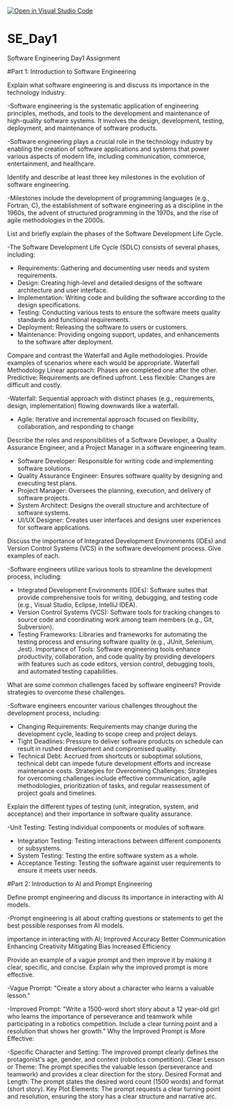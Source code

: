 [![Open in Visual Studio Code](https://classroom.github.com/assets/open-in-vscode-2e0aaae1b6195c2367325f4f02e2d04e9abb55f0b24a779b69b11b9e10269abc.svg)](https://classroom.github.com/online_ide?assignment_repo_id=18366729&assignment_repo_type=AssignmentRepo)
# SE_Day1
Software Engineering Day1 Assignment

#Part 1: Introduction to Software Engineering

Explain what software engineering is and discuss its importance in the technology industry.

-Software engineering is the systematic application of engineering principles, methods, and tools to the development and maintenance of high-quality software systems. It involves the design, development, testing, deployment, and maintenance of software products.

-Software engineering plays a crucial role in the technology industry by enabling the creation of software applications and systems that power various aspects of modern life, including communication, commerce, entertainment, and healthcare.


Identify and describe at least three key milestones in the evolution of software engineering.

-Milestones include the development of programming languages (e.g., Fortran, C), the establishment of software engineering as a discipline in the 1960s, the advent of structured programming in the 1970s, and the rise of agile methodologies in the 2000s.

List and briefly explain the phases of the Software Development Life Cycle.

-The Software Development Life Cycle (SDLC) consists of several phases, including:
- Requirements: Gathering and documenting user needs and system requirements.
- Design: Creating high-level and detailed designs of the software architecture and user interface.
- Implementation: Writing code and building the software according to the design specifications.
- Testing: Conducting various tests to ensure the software meets quality standards and functional requirements.
- Deployment: Releasing the software to users or customers.
- Maintenance: Providing ongoing support, updates, and enhancements to the software after deployment.


Compare and contrast the Waterfall and Agile methodologies. Provide examples of scenarios where each would be appropriate. Waterfall Methodology Linear approach: Phases are completed one after the other. Predictive: Requirements are defined upfront. Less flexible: Changes are difficult and costly.

-Waterfall: Sequential approach with distinct phases (e.g., requirements, design, implementation) flowing downwards like a waterfall.
- Agile: Iterative and incremental approach focused on flexibility, collaboration, and responding to change

Describe the roles and responsibilities of a Software Developer, a Quality Assurance Engineer, and a Project Manager in a software engineering team.

- Software Developer: Responsible for writing code and implementing software solutions.
- Quality Assurance Engineer: Ensures software quality by designing and executing test plans.
- Project Manager: Oversees the planning, execution, and delivery of software projects.
- System Architect: Designs the overall structure and architecture of software systems.
- UI/UX Designer: Creates user interfaces and designs user experiences for software applications.

Discuss the importance of Integrated Development Environments (IDEs) and Version Control Systems (VCS) in the software development process. Give examples of each.

-Software engineers utilize various tools to streamline the development process, including:
  - Integrated Development Environments (IDEs): Software suites that provide comprehensive tools for writing, debugging, and testing code (e.g., Visual Studio, Eclipse, IntelliJ IDEA).
  - Version Control Systems (VCS): Software tools for tracking changes to source code and coordinating work among team members (e.g., Git, Subversion).
  - Testing Frameworks: Libraries and frameworks for automating the testing process and ensuring software quality (e.g., JUnit, Selenium, Jest).
Importance of Tools: Software engineering tools enhance productivity, collaboration, and code quality by providing developers with features such as code editors, version control, debugging tools, and automated testing capabilities.


What are some common challenges faced by software engineers? Provide strategies to overcome these challenges.

-Software engineers encounter various challenges throughout the development process, including:
  - Changing Requirements: Requirements may change during the development cycle, leading to scope creep and project delays.
  - Tight Deadlines: Pressure to deliver software products on schedule can result in rushed development and compromised quality.
  - Technical Debt: Accrued from shortcuts or suboptimal solutions, technical debt can impede future development efforts and increase maintenance costs.
Strategies for Overcoming Challenges: Strategies for overcoming challenges include effective communication, agile methodologies, prioritization of tasks, and regular reassessment of project goals and timelines.


Explain the different types of testing (unit, integration, system, and acceptance) and their importance in software quality assurance.

-Unit Testing: Testing individual components or modules of software.
  - Integration Testing: Testing interactions between different components or subsystems.
  - System Testing: Testing the entire software system as a whole.
  - Acceptance Testing: Testing the software against user requirements to ensure it meets user needs.


#Part 2: Introduction to AI and Prompt Engineering

Define prompt engineering and discuss its importance in interacting with AI models.

-Prompt engineering is all about crafting questions or statements to get the best possible responses from AI models.

importance in interacting with AI; Improved Accuracy Better Communication Enhancing Creativity Mitigating Bias Increased Efficiency

Provide an example of a vague prompt and then improve it by making it clear, specific, and concise. Explain why the improved prompt is more effective.

-Vague Prompt: "Create a story about a character who learns a valuable lesson."

-Improved Prompt: "Write a 1500-word short story about a 12 year-old girl who learns the importance of perseverance and teamwork while participating in a robotics competition. Include a clear turning point and a resolution that shows her growth." Why the Improved Prompt is More Effective:

-Specific Character and Setting: The improved prompt clearly defines the protagonist's age, gender, and context (robotics competition). Clear Lesson or Theme: The prompt specifies the valuable lesson (perseverance and teamwork) and provides a clear direction for the story. Desired Format and Length: The prompt states the desired word count (1500 words) and format (short story). Key Plot Elements: The prompt requests a clear turning point and resolution, ensuring the story has a clear structure and narrative arc.
